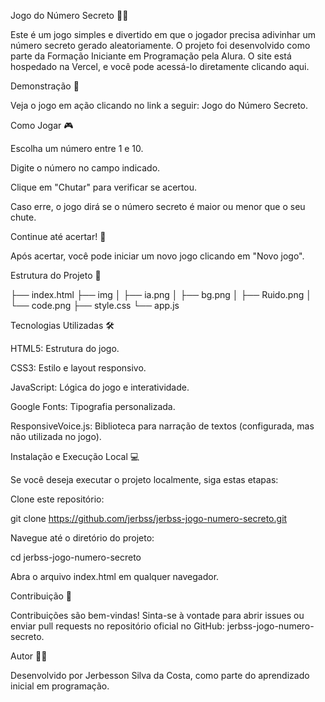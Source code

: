 Jogo do Número Secreto 🎲🔢

Este é um jogo simples e divertido em que o jogador precisa adivinhar um número secreto gerado aleatoriamente. O projeto foi desenvolvido como parte da Formação Iniciante em Programação pela Alura. O site está hospedado na Vercel, e você pode acessá-lo diretamente clicando aqui.

Demonstração 🚀

Veja o jogo em ação clicando no link a seguir: Jogo do Número Secreto.

Como Jogar 🎮

Escolha um número entre 1 e 10.

Digite o número no campo indicado.

Clique em "Chutar" para verificar se acertou.

Caso erre, o jogo dirá se o número secreto é maior ou menor que o seu chute.

Continue até acertar! 🎉

Após acertar, você pode iniciar um novo jogo clicando em "Novo jogo".

Estrutura do Projeto 📂

├── index.html
├── img
│   ├── ia.png
│   ├── bg.png
│   ├── Ruido.png
│   └── code.png
├── style.css
└── app.js

Tecnologias Utilizadas 🛠️

HTML5: Estrutura do jogo.

CSS3: Estilo e layout responsivo.

JavaScript: Lógica do jogo e interatividade.

Google Fonts: Tipografia personalizada.

ResponsiveVoice.js: Biblioteca para narração de textos (configurada, mas não utilizada no jogo).

Instalação e Execução Local 💻

Se você deseja executar o projeto localmente, siga estas etapas:

Clone este repositório:

git clone https://github.com/jerbss/jerbss-jogo-numero-secreto.git

Navegue até o diretório do projeto:

cd jerbss-jogo-numero-secreto

Abra o arquivo index.html em qualquer navegador.

Contribuição 🤝

Contribuições são bem-vindas! Sinta-se à vontade para abrir issues ou enviar pull requests no repositório oficial no GitHub: jerbss-jogo-numero-secreto.

Autor 👨‍💻

Desenvolvido por Jerbesson Silva da Costa, como parte do aprendizado inicial em programação.
